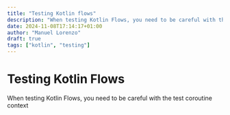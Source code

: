 ```yaml
---
title: "Testing Kotlin flows"
description: "When testing Kotlin Flows, you need to be careful with the test coroutine context"
date: 2024-11-08T17:14:17+01:00
author: "Manuel Lorenzo"
draft: true
tags: ["kotlin", "testing"]
---
```

# Testing Kotlin Flows

When testing Kotlin Flows, you need to be careful with the test coroutine context
